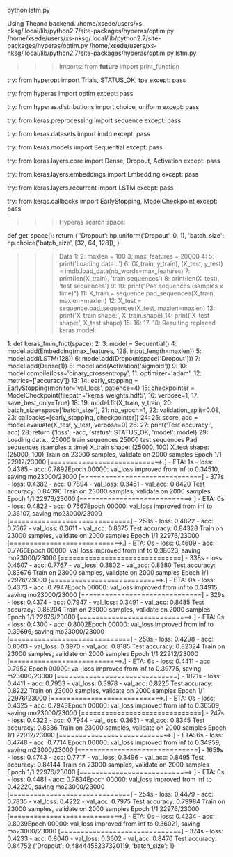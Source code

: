 python lstm.py


Using Theano backend.
/home/xsede/users/xs-nksg/.local/lib/python2.7/site-packages/hyperas/optim.py
/home/xsede/users/xs-nksg/.local/lib/python2.7/site-packages/hyperas/optim.py
/home/xsede/users/xs-nksg/.local/lib/python2.7/site-packages/hyperas/optim.py
lstm.py
>>> Imports:
from __future__ import print_function

try:
    from hyperopt import Trials, STATUS_OK, tpe
except:
    pass

try:
    from hyperas import optim
except:
    pass

try:
    from hyperas.distributions import choice, uniform
except:
    pass

try:
    from keras.preprocessing import sequence
except:
    pass

try:
    from keras.datasets import imdb
except:
    pass

try:
    from keras.models import Sequential
except:
    pass

try:
    from keras.layers.core import Dense, Dropout, Activation
except:
    pass

try:
    from keras.layers.embeddings import Embedding
except:
    pass

try:
    from keras.layers.recurrent import LSTM
except:
    pass

try:
    from keras.callbacks import EarlyStopping, ModelCheckpoint
except:
    pass

>>> Hyperas search space:

def get_space():
    return {
        'Dropout': hp.uniform('Dropout', 0, 1),
        'batch_size': hp.choice('batch_size', [32, 64, 128]),
    }

>>> Data
  1:
  2: maxlen = 100
  3: max_features = 20000
  4:
  5: print('Loading data...')
  6: (X_train, y_train), (X_test, y_test) = imdb.load_data(nb_words=max_features)
  7: print(len(X_train), 'train sequences')
  8: print(len(X_test), 'test sequences')
  9:
 10: print("Pad sequences (samples x time)")
 11: X_train = sequence.pad_sequences(X_train, maxlen=maxlen)
 12: X_test = sequence.pad_sequences(X_test, maxlen=maxlen)
 13: print('X_train shape:', X_train.shape)
 14: print('X_test shape:', X_test.shape)
 15:
 16:
 17:
 18:
>>> Resulting replaced keras model:

  1: def keras_fmin_fnct(space):
  2:
  3:     model = Sequential()
  4:     model.add(Embedding(max_features, 128, input_length=maxlen))
  5:     model.add(LSTM(128))
  6:     model.add(Dropout(space['Dropout']))
  7:     model.add(Dense(1))
  8:     model.add(Activation('sigmoid'))
  9:
 10:     model.compile(loss='binary_crossentropy',
 11:                   optimizer='adam',
 12:                   metrics=['accuracy'])
 13:
 14:     early_stopping = EarlyStopping(monitor='val_loss', patience=4)
 15:     checkpointer = ModelCheckpoint(filepath='keras_weights.hdf5',
 16:                                    verbose=1,
 17:                                    save_best_only=True)
 18:
 19:     model.fit(X_train, y_train,
 20:               batch_size=space['batch_size'],
 21:               nb_epoch=1,
 22:               validation_split=0.08,
 23:               callbacks=[early_stopping, checkpointer])
 24:
 25:     score, acc = model.evaluate(X_test, y_test, verbose=0)
 26:
 27:     print('Test accuracy:', acc)
 28:     return {'loss': -acc, 'status': STATUS_OK, 'model': model}
 29:
Loading data...
25000 train sequences
25000 test sequences
Pad sequences (samples x time)
X_train shape: (25000, 100)
X_test shape: (25000, 100)
Train on 23000 samples, validate on 2000 samples
Epoch 1/1
22912/23000 [============================>.] - ETA: 1s - loss: 0.4385 - acc: 0.7892Epoch 00000: val_loss improved from inf to 0.34510, saving mo23000/23000 [==============================] - 377s - loss: 0.4382 - acc: 0.7894 - val_loss: 0.3451 - val_acc: 0.8420
Test accuracy: 0.84096
Train on 23000 samples, validate on 2000 samples
Epoch 1/1
22976/23000 [============================>.] - ETA: 0s - loss: 0.4822 - acc: 0.7567Epoch 00000: val_loss improved from inf to 0.36107, saving mo23000/23000 [==============================] - 258s - loss: 0.4822 - acc: 0.7567 - val_loss: 0.3611 - val_acc: 0.8375
Test accuracy: 0.84328
Train on 23000 samples, validate on 2000 samples
Epoch 1/1
22976/23000 [============================>.] - ETA: 0s - loss: 0.4609 - acc: 0.7766Epoch 00000: val_loss improved from inf to 0.38023, saving mo23000/23000 [==============================] - 338s - loss: 0.4607 - acc: 0.7767 - val_loss: 0.3802 - val_acc: 0.8380
Test accuracy: 0.83676
Train on 23000 samples, validate on 2000 samples
Epoch 1/1
22976/23000 [============================>.] - ETA: 0s - loss: 0.4373 - acc: 0.7947Epoch 00000: val_loss improved from inf to 0.34915, saving mo23000/23000 [==============================] - 329s - loss: 0.4374 - acc: 0.7947 - val_loss: 0.3491 - val_acc: 0.8485
Test accuracy: 0.85204
Train on 23000 samples, validate on 2000 samples
Epoch 1/1
22976/23000 [============================>.] - ETA: 0s - loss: 0.4300 - acc: 0.8002Epoch 00000: val_loss improved from inf to 0.39696, saving mo23000/23000 [==============================] - 258s - loss: 0.4298 - acc: 0.8003 - val_loss: 0.3970 - val_acc: 0.8185
Test accuracy: 0.82324
Train on 23000 samples, validate on 2000 samples
Epoch 1/1
22912/23000 [============================>.] - ETA: 6s - loss: 0.4411 - acc: 0.7952 Epoch 00000: val_loss improved from inf to 0.39775, saving m23000/23000 [==============================] - 1821s - loss: 0.4411 - acc: 0.7953 - val_loss: 0.3978 - val_acc: 0.8225
Test accuracy: 0.8222
Train on 23000 samples, validate on 2000 samples
Epoch 1/1
22976/23000 [============================>.] - ETA: 0s - loss: 0.4325 - acc: 0.7943Epoch 00000: val_loss improved from inf to 0.36509, saving mo23000/23000 [==============================] - 247s - loss: 0.4322 - acc: 0.7944 - val_loss: 0.3651 - val_acc: 0.8345
Test accuracy: 0.8336
Train on 23000 samples, validate on 2000 samples
Epoch 1/1
22912/23000 [============================>.] - ETA: 6s - loss: 0.4748 - acc: 0.7714 Epoch 00000: val_loss improved from inf to 0.34959, saving m23000/23000 [==============================] - 1659s - loss: 0.4743 - acc: 0.7717 - val_loss: 0.3496 - val_acc: 0.8495
Test accuracy: 0.84144
Train on 23000 samples, validate on 2000 samples
Epoch 1/1
22976/23000 [============================>.] - ETA: 0s - loss: 0.4481 - acc: 0.7834Epoch 00000: val_loss improved from inf to 0.42220, saving mo23000/23000 [==============================] - 254s - loss: 0.4479 - acc: 0.7835 - val_loss: 0.4222 - val_acc: 0.7975
Test accuracy: 0.79984
Train on 23000 samples, validate on 2000 samples
Epoch 1/1
22976/23000 [============================>.] - ETA: 0s - loss: 0.4234 - acc: 0.8039Epoch 00000: val_loss improved from inf to 0.36021, saving mo23000/23000 [==============================] - 374s - loss: 0.4233 - acc: 0.8040 - val_loss: 0.3602 - val_acc: 0.8470
Test accuracy: 0.84752
{'Dropout': 0.4844455237320119, 'batch_size': 1}

